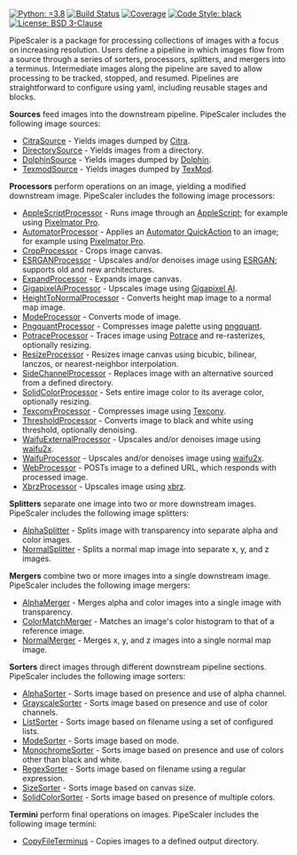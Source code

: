 [![Python: =3.8](https://img.shields.io/badge/python-3.8-green.svg)](https://docs.python.org/3/whatsnew/3.8.html)
[![Build Status](https://app.travis-ci.com/KarlTDebiec/PipeScaler.svg?branch=master)](https://app.travis-ci.com/github/KarlTDebiec/PipeScaler)
[![Coverage](https://img.shields.io/badge/coverage-78-yellowgreen)](https://app.travis-ci.com/github/KarlTDebiec/PipeScaler)
[![Code Style: black](https://img.shields.io/badge/code%20style-black-000000.svg)](https://github.com/psf/black)
[![License: BSD 3-Clause](https://img.shields.io/badge/license-BSD%203--Clause-blue.svg)](https://opensource.org/licenses/BSD-3-Clause)

PipeScaler is a package for processing collections of images with a focus on increasing
resolution. Users define a pipeline in which images flow from a source through a series
of sorters, processors, splitters, and mergers into a terminus. Intermediate images
along the pipeline are saved to allow processing to be tracked, stopped, and
resumed. Pipelines are straightforward to configure using yaml, including reusable
stages and blocks.

**Sources** feed images into the downstream pipeline. PipeScaler includes the following
image sources:
* [CitraSource](https://github.com/KarlTDebiec/PipeScaler/tree/master/pipescaler/sources/citra_source.py) - Yields images dumped by [Citra](https://citra-emu.org).
* [DirectorySource](https://github.com/KarlTDebiec/PipeScaler/tree/master/pipescaler/sources/directory_source.py) - Yields images from a directory.
* [DolphinSource](https://github.com/KarlTDebiec/PipeScaler/tree/master/pipescaler/sources/dolphin_source.py) - Yields images dumped by [Dolphin](https://dolphin-emu.org/).
* [TexmodSource](https://github.com/KarlTDebiec/PipeScaler/tree/master/pipescaler/sources/texmod_source.py) - Yields images dumped by [TexMod](https://www.moddb.com/downloads/texmod4).

**Processors** perform operations on an image, yielding a modified downstream image.
PipeScaler includes the following image processors:
* [AppleScriptProcessor](https://github.com/KarlTDebiec/PipeScaler/tree/master/pipescaler/processors/external/apple_script_processor.py) - Runs image through an [AppleScript](https://developer.apple.com/library/archive/documentation/AppleScript/Conceptual/AppleScriptLangGuide/introduction/ASLR_intro.html); for example using [Pixelmator Pro](https://www.pixelmator.com/support/guide/pixelmator-pro/1270/).
* [AutomatorProcessor](https://github.com/KarlTDebiec/PipeScaler/tree/master/pipescaler/processors/external/automator_processor.py) - Applies an [Automator QuickAction](https://support.apple.com/guide/automator/welcome/mac) to an image; for example using [Pixelmator Pro](https://www.pixelmator.com/support/guide/pixelmator-pro/1270/).
* [CropProcessor](https://github.com/KarlTDebiec/PipeScaler/tree/master/pipescaler/processors/image/crop_processor.py) - Crops image canvas.
* [ESRGANProcessor](https://github.com/KarlTDebiec/PipeScaler/tree/master/pipescaler/processors/image/esrgan_processor.py) - Upscales and/or denoises image using [ESRGAN](https://github.com/xinntao/ESRGAN); supports old and new architectures.
* [ExpandProcessor](https://github.com/KarlTDebiec/PipeScaler/tree/master/pipescaler/processors/image/expand_processor.py) - Expands image canvas.
* [GigapixelAiProcessor](https://github.com/KarlTDebiec/PipeScaler/tree/master/pipescaler/processors/gui/gigapixel_ai_proessor.py) - Upscales image using [Gigapixel AI](https://www.topazlabs.com/gigapixel-ai).
* [HeightToNormalProcessor](https://github.com/KarlTDebiec/PipeScaler/tree/master/pipescaler/processors/image/height_to_normal_processor.py) - Converts height map image to a normal map image.
* [ModeProcessor](https://github.com/KarlTDebiec/PipeScaler/tree/master/pipescaler/processors/image/mode_processor.py) - Converts mode of image.
* [PngquantProcessor](https://github.com/KarlTDebiec/PipeScaler/tree/master/pipescaler/processors/external/pngquant_processor.py) - Compresses image palette using [pngquant](https://pngquant.org/).
* [PotraceProcessor](https://github.com/KarlTDebiec/PipeScaler/tree/master/pipescaler/processors/external/potrace_processor.py) - Traces image using [Potrace](http://potrace.sourceforge.net/) and re-rasterizes, optionally resizing.
* [ResizeProcessor](https://github.com/KarlTDebiec/PipeScaler/tree/master/pipescaler/processors/image/resize_processor.py) - Resizes image canvas using bicubic, bilinear, lanczos, or nearest-neighbor interpolation.
* [SideChannelProcessor](https://github.com/KarlTDebiec/PipeScaler/tree/master/pipescaler/processors/side_channel_processor.py) - Replaces image with an alternative sourced from a defined directory.
* [SolidColorProcessor](https://github.com/KarlTDebiec/PipeScaler/tree/master/pipescaler/processors/image/solid_color_processor.py) - Sets entire image color to its average color, optionally resizing.
* [TexconvProcessor](https://github.com/KarlTDebiec/PipeScaler/tree/master/pipescaler/processors/external/texconv_processor.py) - Compresses image using [Texconv](https://github.com/Microsoft/DirectXTex/wiki/Texconv).
* [ThresholdProcessor](https://github.com/KarlTDebiec/PipeScaler/tree/master/pipescaler/processors/image/threshold_processor.py) - Converts image to black and white using threshold, optionally denoising.
* [WaifuExternalProcessor](https://github.com/KarlTDebiec/PipeScaler/tree/master/pipescaler/processors/external/waifu_external_processor.py) - Upscales and/or denoises image using [waifu2x](https://github.com/nagadomi/waifu2x).
* [WaifuProcessor](https://github.com/KarlTDebiec/PipeScaler/tree/master/pipescaler/processors/image/waifu_processor.py) - Upscales and/or denoises image using [waifu2x](https://github.com/nagadomi/waifu2x).
* [WebProcessor](https://github.com/KarlTDebiec/PipeScaler/tree/master/pipescaler/processors/web_processor.py) - POSTs image to a defined URL, which responds with processed image.
* [XbrzProcessor](https://github.com/KarlTDebiec/PipeScaler/tree/master/pipescaler/processors/image/xbrz_processor.py) - Upscales image using [xbrz](https://github.com/ioistired/xbrz.py).

**Splitters** separate one image into two or more downstream images. PipeScaler includes the
following image splitters:
* [AlphaSplitter](https://github.com/KarlTDebiec/PipeScaler/tree/master/pipescaler/splitters/alpha_splitter.py) - Splits image with transparency into separate alpha and color images.
* [NormalSplitter](https://github.com/KarlTDebiec/PipeScaler/tree/master/pipescaler/splitters/normal_splitter.py) - Splits a normal map image into separate x, y, and z images.

**Mergers** combine two or more images into a single downstream image. PipeScaler includes
the following image mergers:
* [AlphaMerger](https://github.com/KarlTDebiec/PipeScaler/tree/master/pipescaler/mergers/alpha_merger.py) - Merges alpha and color images into a single image with transparency.
* [ColorMatchMerger](https://github.com/KarlTDebiec/PipeScaler/tree/master/pipescaler/mergers/color_match_merger.py) - Matches an image's color histogram to that of a reference image.
* [NormalMerger](https://github.com/KarlTDebiec/PipeScaler/tree/master/pipescaler/mergers/normal_merger.py) - Merges x, y, and z images into a single normal map image.

**Sorters** direct images through different downstream pipeline sections. PipeScaler
includes the following image sorters:
* [AlphaSorter](https://github.com/KarlTDebiec/PipeScaler/tree/master/pipescaler/sorters/alpha_sorter.py) - Sorts image based on presence and use of alpha channel.
* [GrayscaleSorter](https://github.com/KarlTDebiec/PipeScaler/tree/master/pipescaler/sorters/grayscale_sorter.py) - Sorts image based on presence and use of color channels.
* [ListSorter](https://github.com/KarlTDebiec/PipeScaler/tree/master/pipescaler/sorters/list_sorter.py) - Sorts image based on filename using a set of configured lists.
* [ModeSorter](https://github.com/KarlTDebiec/PipeScaler/tree/master/pipescaler/sorters/mode_sorter.py) - Sorts image based on mode.
* [MonochromeSorter](https://github.com/KarlTDebiec/PipeScaler/tree/master/pipescaler/sorters/monochrome_sorter.py) - Sorts image based on presence and use of colors other than black and white.
* [RegexSorter](https://github.com/KarlTDebiec/PipeScaler/tree/master/pipescaler/sorters/regex_sorter.py) - Sorts image based on filename using a regular expression.
* [SizeSorter](https://github.com/KarlTDebiec/PipeScaler/tree/master/pipescaler/sorters/size_sorter.py) - Sorts image based on canvas size.
* [SolidColorSorter](https://github.com/KarlTDebiec/PipeScaler/tree/master/pipescaler/sorters/solid_color_sorter.py) - Sorts image based on presence of multiple colors.

**Termini** perform final operations on images. PipeScaler includes the following image
termini:
* [CopyFileTerminus](https://github.com/KarlTDebiec/PipeScaler/tree/master/pipescaler/termini/copy_file_terminus.py) - Copies images to a defined output directory.
